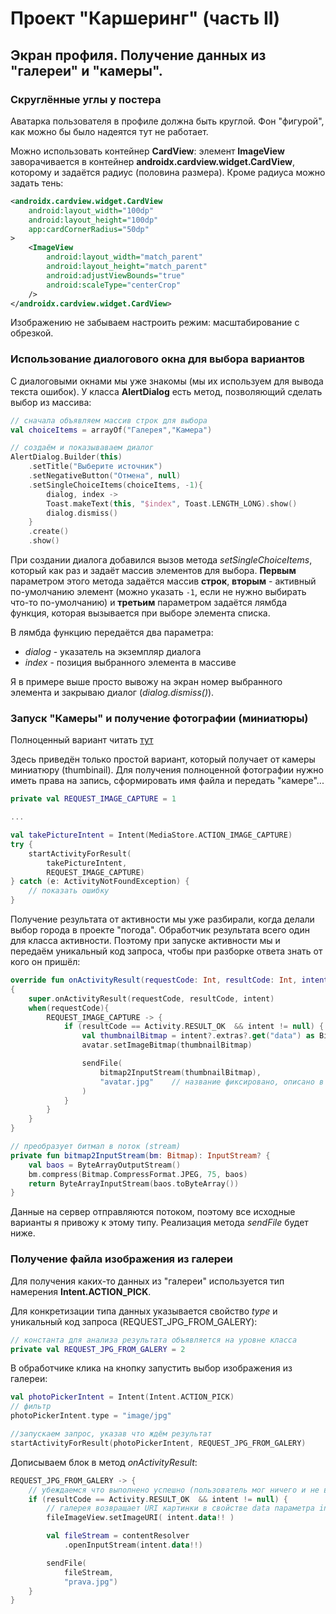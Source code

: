 # Проект "Каршеринг" (часть II)

## Экран профиля. Получение данных из "галереи" и "камеры".

### Скруглённые углы у постера

Аватарка пользователя в профиле должна быть круглой. Фон "фигурой", как можно бы было надеятся тут не работает.

Можно использовать контейнер **CardView**: элемент **ImageView** заворачивается в контейнер **androidx.cardview.widget.CardView**, которому и задаётся радиус (половина размера). Кроме радиуса можно задать тень:

```xml
<androidx.cardview.widget.CardView
    android:layout_width="100dp"
    android:layout_height="100dp"
    app:cardCornerRadius="50dp"
>
    <ImageView
        android:layout_width="match_parent"
        android:layout_height="match_parent"
        android:adjustViewBounds="true"
        android:scaleType="centerCrop"
    />
</androidx.cardview.widget.CardView>
```

Изображению не забываем настроить режим: масштабирование с обрезкой.

### Использование диалогового окна для выбора вариантов

С диалоговыми окнами мы уже знакомы (мы их используем для вывода текста ошибок). У класса **AlertDialog** есть метод, позволяющий сделать выбор из массива:

```kt
// сначала объявляем массив строк для выбора
val choiceItems = arrayOf("Галерея","Камера")

// создаём и показываваем диалог
AlertDialog.Builder(this)
    .setTitle("Выберите источник")
    .setNegativeButton("Отмена", null)
    .setSingleChoiceItems(choiceItems, -1){
        dialog, index ->
        Toast.makeText(this, "$index", Toast.LENGTH_LONG).show()
        dialog.dismiss()
    }
    .create()
    .show()
```

При создании диалога добавился вызов метода *setSingleChoiceItems*, который как раз и задаёт массив элементов для выбора. **Первым** параметром этого метода задаётся массив **строк**, **вторым** - активный по-умолчанию элемент (можно указать `-1`, если не нужно выбирать что-то по-умолчанию) и **третьим** параметром задаётся лямбда функция, которая вызывается при выборе элемента списка. 

В лямбда функцию передаётся два параметра: 
* *dialog* - указатель на экземпляр диалога
* *index* - позиция выбранного элемента в массиве

Я в примере выше просто вывожу на экран номер выбранного элемента и закрываю диалог (*dialog.dismiss()*).

### Запуск "Камеры" и получение фотографии (миниатюры)

Полноценный вариант читать [тут](http://developer.alexanderklimov.ru/android/photocamera.php)

Здесь приведён только простой вариант, который получает от камеры миниатюру (thumbinail). Для получения полноценной фотографии нужно иметь права на запись, сформировать имя файла и передать "камере"...

```kt
private val REQUEST_IMAGE_CAPTURE = 1

...

val takePictureIntent = Intent(MediaStore.ACTION_IMAGE_CAPTURE)
try {
    startActivityForResult(
        takePictureIntent, 
        REQUEST_IMAGE_CAPTURE)
} catch (e: ActivityNotFoundException) {
    // показать ошибку
}
```

Получение результата от активности мы уже разбирали, когда делали выбор города в проекте "погода". Обработчик результата всего один для класса активности. Поэтому при запуске активности мы и передаём уникальный код запроса, чтобы при разборке ответа знать от кого он пришёл:

```kt
override fun onActivityResult(requestCode: Int, resultCode: Int, intent: Intent?) 
{
    super.onActivityResult(requestCode, resultCode, intent)
    when(requestCode){
        REQUEST_IMAGE_CAPTURE -> {
            if (resultCode == Activity.RESULT_OK  && intent != null) {
                val thumbnailBitmap = intent?.extras?.get("data") as Bitmap
                avatar.setImageBitmap(thumbnailBitmap)

                sendFile(
                    bitmap2InputStream(thumbnailBitmap),
                    "avatar.jpg"    // название фиксировано, описано в swagger-e
                )
            }
        }
    }
}

// преобразует битмап в поток (stream)
private fun bitmap2InputStream(bm: Bitmap): InputStream? {
    val baos = ByteArrayOutputStream()
    bm.compress(Bitmap.CompressFormat.JPEG, 75, baos)
    return ByteArrayInputStream(baos.toByteArray())
}
```

Данные на сервер отправляются потоком, поэтому все исходные варианты я привожу к этому типу. Реализация метода *sendFile* будет ниже.

### Получение файла изображения из галереи

Для получения каких-то данных из "галереи" используется тип намерения **Intent.ACTION_PICK**.

Для конкретизации типа данных указывается свойство *type* и уникальный код запроса (REQUEST_JPG_FROM_GALERY):

```kt
// константа для анализа результата объявляется на уровне класса
private val REQUEST_JPG_FROM_GALERY = 2
```

В обработчике клика на кнопку запустить выбор изображения из галереи:

```kt
val photoPickerIntent = Intent(Intent.ACTION_PICK)
// фильтр
photoPickerIntent.type = "image/jpg"

//запускаем запрос, указав что ждём результат 
startActivityForResult(photoPickerIntent, REQUEST_JPG_FROM_GALERY)
```

Дописываем блок в метод *onActivityResult*:

```kt
REQUEST_JPG_FROM_GALERY -> {
    // убеждаемся что выполнено успешно (пользователь мог ничего и не выбрать в галерее)
    if (resultCode == Activity.RESULT_OK  && intent != null) {
        // галерея возвращает URI картинки в свойстве data параметра intent
        fileImageView.setImageURI( intent.data!! )

        val fileStream = contentResolver
            .openInputStream(intent.data!!)

        sendFile(
            fileStream,
            "prava.jpg")
    }
}
```
